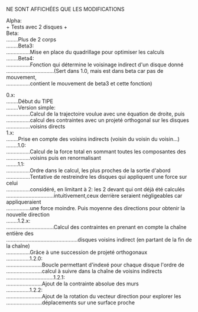 NE SONT AFFICHÉES QUE LES MODIFICATIONS

Alpha:  
+
Tests avec 2 disques
+  
Beta:  
........Plus de 2 corps  
........Beta3:  
................Mise en place du quadrillage pour optimiser les calculs  
........Beta4:  
................Fonction qui détermine le voisinage indirect d'un disque donné  
................................(Sert dans 1.0, mais est dans beta car pas de mouvement,  
................contient le mouvement de beta3 et cette fonction)  
		
0.x:  
........Début du TIPE  
........Version simple:  
................Calcul de la trajectoire voulue avec une équation de droite, puis   			
................calcul des contraintes avec un projeté orthogonal sur les disques   			
................voisins directs  
1.x:  
........Prise en compte des voisins indirects (voisin du voisin du voisin...)  
........1.0:  
................Calcul de la force total en sommant toutes les composantes des  
................voisins puis en renormalisant  
........1.1:  
................Ordre dans le calcul, les plus proches de la sortie d'abord  
................Tentative de restreindre les disques qui appliquent une force sur celui 	  	
................considéré, en limitant à 2: les 2 devant qui ont déjà été calculés  
................................intuitivement,ceux derrière seraient négligeables car appliqueraient  
................une force moindre. Puis moyenne des directions pour obtenir la nouvelle direction  
........1.2.x:  
................................Calcul des contraintes en prenant en compte la chaîne entière des  
................................................disques voisins indirect (en partant de la fin de la chaîne)  
................Grâce à une succession de projeté orthogonaux  
................1.2.0:  
........................Boucle permettant d'indexé pour chaque disque l'ordre de   
........................calcul à suivre dans la chaîne de voisins indirects  
................................1.2.1:  
........................Ajout de la contrainte absolue des murs  
................1.2.2:  
........................Ajout de la rotation du vecteur direction pour explorer les   				
........................déplacements sur une surface proche  
